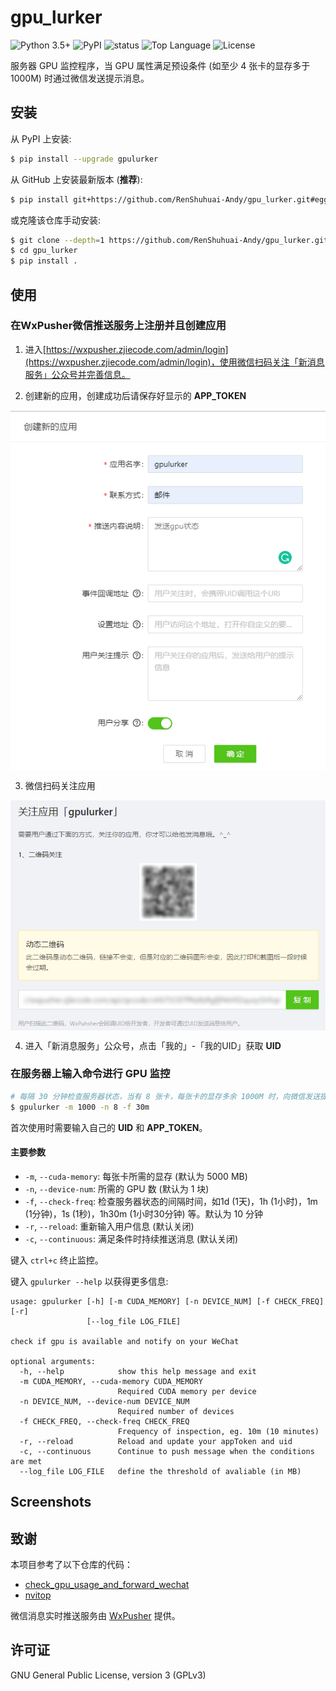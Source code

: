 # gpu_lurker

![Python 3.5+](https://img.shields.io/badge/Python-3.5%2B-brightgreen.svg)
![PyPI](https://img.shields.io/pypi/v/gpulurker?label=PyPI)
![status](https://img.shields.io/pypi/status/gpulurker)
![Top Language](https://img.shields.io/github/languages/top/RenShuhuai-Andy/gpu_lurker?label=Python)
![License](https://img.shields.io/github/license/RenShuhuai-Andy/gpu_lurker?label=License)

服务器 GPU 监控程序，当 GPU 属性满足预设条件 (如至少 4 张卡的显存多于 1000M) 时通过微信发送提示消息。

## 安装

从 PyPI 上安装:

```bash
$ pip install --upgrade gpulurker
```

从 GitHub 上安装最新版本 (**推荐**):

```bash
$ pip install git+https://github.com/RenShuhuai-Andy/gpu_lurker.git#egg=gpulurker
```

或克隆该仓库手动安装:

```bash
$ git clone --depth=1 https://github.com/RenShuhuai-Andy/gpu_lurker.git
$ cd gpu_lurker
$ pip install .
```

## 使用

### 在WxPusher微信推送服务上注册并且创建应用
1. 进入[https://wxpusher.zjiecode.com/admin/login](https://wxpusher.zjiecode.com/admin/login)，使用微信扫码关注「新消息服务」公众号并完善信息。

2. 创建新的应用，创建成功后请保存好显示的 **APP_TOKEN**
<p align="center">
  <img align="middle" src="./figures/new_app.png" alt="new_app"/>
</p>

3. 微信扫码关注应用
<p align="center">
  <img align="middle" src="./figures/subscribe.png" alt="subscribe"/>
</p>

4. 进入「新消息服务」公众号，点击「我的」-「我的UID」获取 **UID**


### 在服务器上输入命令进行 GPU 监控

```bash
# 每隔 30 分钟检查服务器状态，当有 8 张卡，每张卡的显存多余 1000M 时，向微信发送提示消息
$ gpulurker -m 1000 -n 8 -f 30m
```

首次使用时需要输入自己的 **UID** 和 **APP_TOKEN**。

#### 主要参数

- `-m`, `--cuda-memory`: 每张卡所需的显存 (默认为 5000 MB)
- `-n`, `--device-num`: 所需的 GPU 数 (默认为 1 块)
- `-f`, `--check-freq`: 检查服务器状态的间隔时间，如1d (1天)，1h (1小时)，1m (1分钟)，1s (1秒)，1h30m (1小时30分钟) 等。默认为 10 分钟
- `-r`, `--reload`: 重新输入用户信息 (默认关闭)
- `-c`, `--continuous`: 满足条件时持续推送消息 (默认关闭)

键入 `ctrl+c` 终止监控。

键入 `gpulurker --help` 以获得更多信息:
```
usage: gpulurker [-h] [-m CUDA_MEMORY] [-n DEVICE_NUM] [-f CHECK_FREQ] [-r]
                 [--log_file LOG_FILE]

check if gpu is available and notify on your WeChat

optional arguments:
  -h, --help            show this help message and exit
  -m CUDA_MEMORY, --cuda-memory CUDA_MEMORY
                        Required CUDA memory per device
  -n DEVICE_NUM, --device-num DEVICE_NUM
                        Required number of devices
  -f CHECK_FREQ, --check-freq CHECK_FREQ
                        Frequency of inspection, eg. 10m (10 minutes)
  -r, --reload          Reload and update your appToken and uid
  -c, --continuous      Continue to push message when the conditions are met
  --log_file LOG_FILE   define the threshold of avaliable (in MB)
```

## Screenshots

## 致谢
本项目参考了以下仓库的代码：

- [check_gpu_usage_and_forward_wechat](https://github.com/mzy97/check_gpu_usage_and_forward_wechat)
- [nvitop](https://github.com/XuehaiPan/nvitop)

微信消息实时推送服务由 [WxPusher](https://github.com/wxpusher/wxpusher-client) 提供。
## 许可证

GNU General Public License, version 3 (GPLv3)
